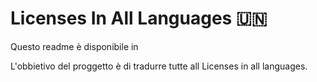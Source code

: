 # Licenses In All Languages 🇺🇳

Questo readme è disponibile in

L'obbietivo del proggetto è di tradurre tutte all Licenses in all languages.

